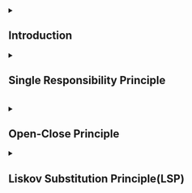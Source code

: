 <details> <summary> <h2> Introduction </h2> </summary> 

The SOLID Principle was introduced by Robert C. Martin, also known as Uncle Bob.


SOLID Principles are the 05 principles of Object-Oriented Design(OOD). They are the rules and best practices to follow while designing a class structure.
SOLID is the acronym for the below 05 principles:-


<br>

S: Single Responsibility Principle(SRP)

O: Open/Closed Principle 

L: Liskov Substitution Principle(LSP)

I: 

D: 

## Advantages of following the SOLID Principles:-


1. Reduce code ``redundancy``(i.e. duplication of code).
2. Results in loose ``coupling``.
3. Makes software ``flexible``.
4. Reduces ``complexity``.
5. Easy to ``understand``.
6. Easy to ``maintain``.


> What is coupling?

It is the degree of interdependence of modules or classes.


Tight Coupled: Modules/Classes are called tightly coupled if they are highly dependent on each other. It should be avoided, because, if we make changes in one module/class it will affect the others' dependent 
modules/classes.


Loose Coupled: Modules/Classes are called loosely coupled if they are independent of each other. A loosely coupled code is considered better because changes in one module/class won't affect any other modules/classes.
Therefore, it makes our code flexible, stable, maintainable, and reusable.

</details>


<details> <summary> <h2> Single Responsibility Principle </h2></summary>

It states that:-

1. A Module should have **only ONE reason to change**.
2. A Module should have **only ONE responsibility**. 

        MODULE: here module refers to class or method or package. 

NOTE: It means it should focused/concerned with ONLY one SPECIFIC task.

- According to SRP, whenever we have n number of reasons for a class to change then, there must be n different classes to handle each responsibilities, so that whenever we need to make a 
change then it can be done in an organised manner and without affecting other modules.


### EXAMPLE-1

```java

class Invoice{
    public calculateInvoice(){
        // logic to find out invoice
        int total = price * quantity;
        return total;
    }

    public void printInvoice(){
        // print the invoice
    }

    public void saveToDB(){
        // save the invoice to db
    }
}


```

In the above example, we can see that there are 03 reasons for the class to change, i.e.:-

1. If in the future we come up with a different logic to calculate the invoice, like if we introduce tax in its calculation, then our business logic will change.
2. If we change the printing logic.
3. If we want to save the invoice in the file instead of a db.

So we can see that there are 3 reasons for the class to change and hence it doesn't have a single responsibility, so we need to re-write it such that it follows the SRP.

### Code following SRP

In the below code, each of the classes has only ONE ``responsibility`` and only ``ONE reason to change``, hence it follows SRP.



```java

class InvoiceCalculator{
    public int calculateInvoice(){
        // logic to calculate invoice    
    }
}


class InvoicePrinter{
    public void printInvoice(){
        // logic to print invoice
    }
}


class InvoiceSaver{
    public void saveToDB(){
        // saves invoice to db
    }
}


```


<br>

### Why to follow SRP?

If we have a class that handles many responsibilities then it will have many reasons to change, and if we make a change in the logic of any of the methods then it might affect the other methods. Additionally, it becomes very complex, and difficult to understand and maintain, if all the logic is written inside a single class. 



### EXAMPLE-2

Let's say we have a class and it is sending a message to the server. Now, below are the possible reasons for the class to change.

|    |  Reasons  | Earlier   | Now   |
| ------- | -----   | --------   | ----------   |
| 1.   |  Protocol change |  HTTP  | HTTPS   |
| 2.   |  Message format | JSON   |  HTML  |
| 3.   |  Communication Security Change  |  no authentication  | authentication required   |

Now, the above class has 03 reasons to change, so it is not following SRP. We must write individual classes for each tasks, in-order to make it follow SRP.


</details>

<br>

  
<details>  <summary>  <h2>  Open-Close Principle  </h2>  </summary>  

It states that a class should be ``OPEN for Extension`` but ``CLOSED for Modification``.

Modification: It means to make changes in the existing code.

Extension: It means adding new functionalities without altering/touching the existing code.

- Open for Extension: extend existing behaviour.

- Closed for Modification: existing code remains unchanged

Example:- 

If we have a class InvoiceSaver that currently saves the data in the DB, but now we want to save the data in the file as well. So, we have modified the InvoiceSaver class by adding the method saveToFile that saves the data to a file, as shown below👇But is this a good approach🤔? The answer is NO❌. 

| Before Modification  | After Modification |
|  ----  |  ----  |
|  ![image](https://github.com/Shweta2024/LLD/assets/75883328/25f925ef-adad-49fa-98a1-0e8c87555c77) |  ![image](https://github.com/Shweta2024/LLD/assets/75883328/45b2c9bf-5430-4791-a91b-cd911b22f1e9)   |




> Why follow the Open/Close principle?

In real-life scenarios, the code that we deal with is tested, reliable, and live i.e. on production, so it is always a better approach to EXTEND the functionalities instead of making modifications in the existing code because it makes our code subjected to potential bugs. Below is the updated code that follows the Open/Close Principle:-





> How are we going to add new functionality without touching the existing code?

We'll achieve that by using ``Interfaces`` and ``Abstract classes``.


## Code following Open/Close Principle

```java

// interface
interface InvoiceSaver{
    public void saveInvoice();
} 


class SaveInvoiceToDB implements InvoiceSaver{

    @override
    public void saveInvoice(){
        // logic to save to DB
    }     
}


class SaveInvoiceToFile implements InvoiceSaver{

    @override
    public void saveInvoice(){
        // logic to save to File
    }
}


```

So, whenever we'll have a new functionality we'll just extend it:-

```
                  
                      InvoiceSaver
        /             |                \        \
SaveInvoiceToDB    SaveInvoiceToFile    X       Y.....(any new functionality/extension)

```

</details>



<details>   <summary>      <h2> Liskov Substitution Principle(LSP) </h2>        </summary>        

- We should be able to substitute the object of the base/parent class with the object of the child class, without breaking the behaviour of thr program.
- Eg.: If Class B is a subclass of Class A, then we should be able to replace the object of Class A with the object of Class B, without breaking the behaviour of the program.
- So, it basically means that if the object of the parent class was providing a certain behaviour, then on substituting the object with that of the child class must not alter the behaviour. So, whatever is expected to happen should happen even if we change the base class object with the child class object. 

          NOTE: Subclass should extend the funtionalities of the parent class not narrow it down. 


### EXAMPLE:-

```java


interface Vehicle{
    void turnOnEngine();
    void accelerate();
}


class Bike implements Vehicle{
    
    boolean isEngineOn;
    int speed;

    public void turnOnEngine(){
        // logic to turn on the engine
        isEngineOn = true;
    }
    
    public void accelerate(){
        speed = speed + 20;
    }
}


class Cycle implements Vehicle{
    
    int speed;

    // this method throws an error 
    public void turnOnEngine(){
        throw new AssertionError(detailMessage: "there is no engine");
    }
    
    public void accelerate(){
        // logic for accelerating
    }
}


```

- The two classes Bike and Cycle implements the Vehicle interface.
- If we have an object of the Vehicle class, then we can replace it with the object of the Bike class, without any issues. The reason being, with the object of Bike class we'll be able to implement both the functionalities of the parent class, so we are following LSP in the Bike class.
- However, if we use the object of the Cycle class, then we won't be able to access both the functionalities, it is because in case of Cycle the ``turnOnEngine()`` method throws an error, because a Cyle doesn't has an engine because of which we won't require this method at all. Hence, we are narrowing down the capabilities of the parent class(i.e. Vehicle in this case), so it is not following LSP, because we can't replace the object of Vehicle class with that of Cycle class.


                                 Parent
                      /     /      |      \      \
                  child1  child2  child3  child4 ...

  - So accroding to LSP, we should be able to substitute the object of the parent class with its child class without breaking the behaviour of the program.
    
 
</details>
